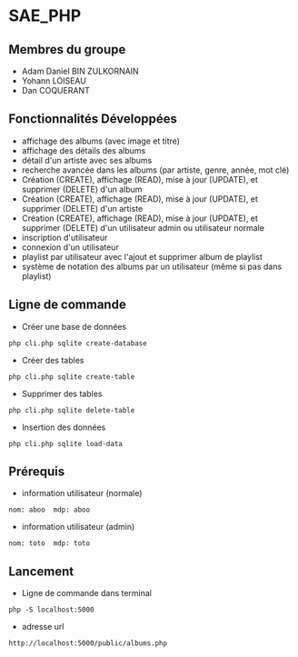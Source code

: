 # SAE_PHP

## Membres du groupe

- Adam Daniel BIN ZULKORNAIN
- Yohann LOISEAU
- Dan COQUERANT

## Fonctionnalités Développées

- affichage des albums (avec image et titre)
- affichage des détails des albums
- détail d'un artiste avec ses albums
- recherche avancée dans les albums (par artiste, genre, année, mot clé)
- Création (CREATE), affichage (READ), mise à jour (UPDATE), et supprimer (DELETE) d'un album
- Création (CREATE), affichage (READ), mise à jour (UPDATE), et supprimer (DELETE) d'un artiste
- Création (CREATE), affichage (READ), mise à jour (UPDATE), et supprimer (DELETE) d'un utilisateur admin ou utilisateur normale
- inscription d'utilisateur
- connexion d'un utilisateur
- playlist par utilisateur avec l'ajout et supprimer album de playlist
- système de notation des albums par un utilisateur (même si pas dans playlist)

## Ligne de commande

- Créer une base de données

`php cli.php sqlite create-database`

- Créer des tables

`php cli.php sqlite create-table`

- Supprimer des tables

`php cli.php sqlite delete-table`

- Insertion des données

`php cli.php sqlite load-data`

## Prérequis

- information utilisateur (normale)

`nom: aboo  mdp: aboo`

- information utilisateur (admin)

`nom: toto  mdp: toto`

## Lancement

- Ligne de commande dans terminal

`php -S localhost:5000`

- adresse url

`http://localhost:5000/public/albums.php`